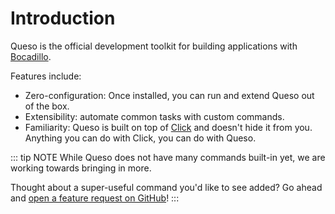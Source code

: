 # Introduction

Queso is the official development toolkit for building applications with [Bocadillo][bocadillo].

Features include:

- Zero-configuration: Once installed, you can run and extend Queso out of the box.
- Extensibility: automate common tasks with custom commands.
- Familiarity: Queso is built on top of [Click][click] and doesn't hide it from you. Anything you can do with Click, you can do with Queso.

::: tip NOTE
While Queso does not have many commands built-in yet, we are working towards
bringing in more.

Thought about a super-useful command you'd like to see added?
Go ahead and [open a feature request on GitHub][feature-requests]!
:::

[bocadillo]: https://bocadilloproject.github.io
[click]: http://click.palletsprojects.com
[feature-requests]: https://github.com/bocadilloproject/queso/issues/new
